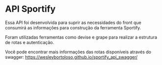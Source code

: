 # API Sportify

Essa API foi desenvolvida para suprir as necessidades do front que consumirá as informações para construção da ferramenta Sportify.

Foram utilizadas ferramentas como devise e grape para realizar a estrutura de rotas e autenticação.

Você pode encontrar mais informações das rotas disponíveis através do swagger: https://wesleybortoloso.github.io/sportify_api_swagger/
